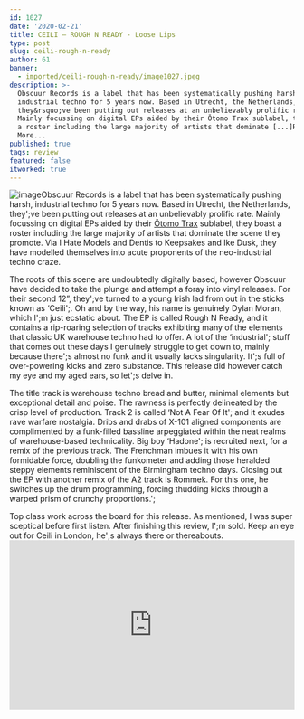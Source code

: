 ```yaml
---
id: 1027
date: '2020-02-21'
title: CEILI – ROUGH N READY - Loose Lips
type: post
slug: ceili-rough-n-ready
author: 61
banner:
  - imported/ceili-rough-n-ready/image1027.jpeg
description: >-
  Obscuur Records is a label that has been systematically pushing harsh,
  industrial techno for 5 years now. Based in Utrecht, the Netherlands,
  they&rsquo;ve been putting out releases at an unbelievably prolific rate.
  Mainly focussing on digital EPs aided by their Ōtomo Trax sublabel, they boast
  a roster including the large majority of artists that dominate [...]Read
  More...
published: true
tags: review
featured: false
itworked: true
---
```

![image](../imported/ceili-rough-n-ready/image1027.jpeg)Obscuur Records is a label that has been systematically pushing harsh, industrial techno for 5 years now. Based in Utrecht, the Netherlands, they';ve been putting out releases at an unbelievably prolific rate. Mainly focussing on digital EPs aided by their [Ōtomo Trax](https://www.discogs.com/label/1093305-%25C5%258Ctomo-Trax) sublabel, they boast a roster including the large majority of artists that dominate the scene they promote. Via I Hate Models and Dentis to Keepsakes and Ike Dusk, they have modelled themselves into acute proponents of the neo-industrial techno craze.

The roots of this scene are undoubtedly digitally based, however Obscuur have decided to take the plunge and attempt a foray into vinyl releases. For their second 12”, they';ve turned to a young Irish lad from out in the sticks known as ‘Ceili';. Oh and by the way, his name is genuinely Dylan Moran, which I';m just ecstatic about. The EP is called Rough N Ready, and it contains a rip-roaring selection of tracks exhibiting many of the elements that classic UK warehouse techno had to offer. A lot of the ‘industrial'; stuff that comes out these days I genuinely struggle to get down to, mainly because there';s almost no funk and it usually lacks singularity. It';s full of over-powering kicks and zero substance. This release did however catch my eye and my aged ears, so let';s delve in.

The title track is warehouse techno bread and butter, minimal elements but exceptional detail and poise. The rawness is perfectly delineated by the crisp level of production. Track 2 is called ‘Not A Fear Of It'; and it exudes rave warfare nostalgia. Dribs and drabs of X-101 aligned components are complimented by a funk-filled bassline arpeggiated within the neat realms of warehouse-based technicality. Big boy ‘Hadone'; is recruited next, for a remix of the previous track. The Frenchman imbues it with his own formidable force, doubling the funkometer and adding those heralded steppy elements reminiscent of the Birmingham techno days. Closing out the EP with another remix of the A2 track is Rommek. For this one, he switches up the drum programming, forcing thudding kicks through a warped prism of crunchy proportions.';

Top class work across the board for this release. As mentioned, I was super sceptical before first listen. After finishing this review, I';m sold. Keep an eye out for Ceili in London, he';s always there or thereabouts.<iframe width='100%' height='300' scrolling='no' frameborder='no' allow='autoplay' src='https://bandcamp.com/EmbeddedPlayer/album=1078869478/size=large/bgcol=ffffff/linkcol=0687f5/tracklist=false/artwork=small/transparent=true/'></iframe>